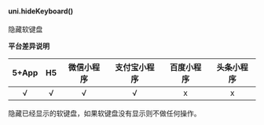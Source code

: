 #### uni.hideKeyboard()
隐藏软键盘

**平台差异说明**

|5+App|H5|微信小程序|支付宝小程序|百度小程序|头条小程序|
|:-:|:-:|:-:|:-:|:-:|:-:|
|√|√|√|√|x|x|

隐藏已经显示的软键盘，如果软键盘没有显示则不做任何操作。

